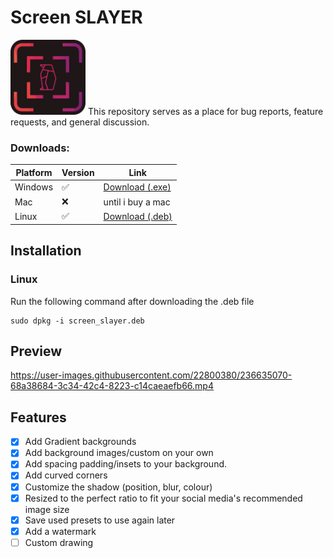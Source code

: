 # Screen SLAYER

<img src='assets/logo.png' height='120'/>
This repository serves as a place for bug reports, feature requests, and general discussion.

### Downloads:

| Platform | Version | Link                |
| -------- | ------- | ------------------- |
| Windows  | ✅      | [Download (.exe)](https://github.com/X-SLAYER/screen_slayer_public/releases/download/v0.0.1/screen_slayer_release-1.0.0+1-windows.exe) |
| Mac      | ❌      | until i buy a mac   |
| Linux    | ✅      | [Download (.deb)](https://github.com/X-SLAYER/screen_slayer_public/releases/download/v0.0.1/screen_slayer.deb) |

## Installation

### Linux

Run the following command after downloading the .deb file

```
sudo dpkg -i screen_slayer.deb
```

## Preview

https://user-images.githubusercontent.com/22800380/236635070-68a38684-3c34-42c4-8223-c14caeaefb66.mp4

## Features

- [x] Add Gradient backgrounds
- [x] Add background images/custom on your own
- [x] Add spacing padding/insets to your background.
- [x] Add curved corners
- [x] Customize the shadow (position, blur, colour)
- [x] Resized to the perfect ratio to fit your social media's recommended image size
- [x] Save used presets to use again later
- [x] Add a watermark
- [ ] Custom drawing
